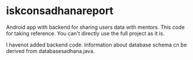 # iskconsadhanareport
Android app with backend for sharing users data with mentors. This code for taking reference. You can't directly use the full project as it is.

I havenot added backend code. Information about database schema cn be derived from  databasesadhana.java.
